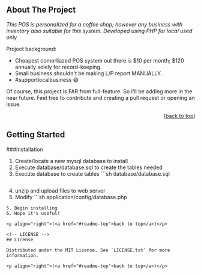 <!-- ABOUT THE PROJECT -->
## About The Project


*This POS is personalized for a coffee shop; however any business with inventory also suitable for this system. Developed using PHP for local used only*

Project background:
* Cheapest comerliazed POS system out there is $10 per month; $120 annually solely for record-keeping.
* Small business shouldn't be making L/P report MANUALLY.
* #supportlocalbusiness :smile:

Of course, this project is FAR from full-feature. So I'll be adding more in the near future. Feel free to contribute and creating a pull request or opening an issue.

<p align="right">(<a href="#readme-top">back to top</a>)</p>



<!-- GETTING STARTED -->
## Getting Started

###Installation

1. Create/locate a new mysql database to install
2. Execute database/database.sql to create the tables needed
2. Execute database to create tables ```sh
   database/database.sql
   ```
3. unzip and upload files to web server
4. Modify ```sh
application/config/database.php
```
5. Begin installing
6. Hope it's useful!

<p align="right">(<a href="#readme-top">back to top</a>)</p>

<!-- LICENSE -->
## License

Distributed under the MIT License. See `LICENSE.txt` for more information.

<p align="right">(<a href="#readme-top">back to top</a>)</p>
